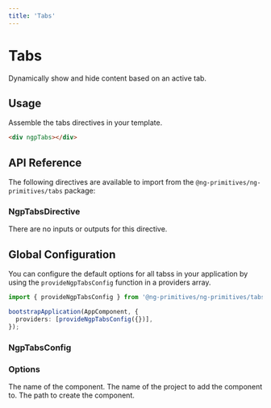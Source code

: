 ```yaml
---
title: 'Tabs'
---
```


# Tabs

Dynamically show and hide content based on an active tab.

<docs-example name="tabs"></docs-example>

## Usage

Assemble the tabs directives in your template.

```html
<div ngpTabs></div>
```

## API Reference

The following directives are available to import from the `@ng-primitives/ng-primitives/tabs` package:

### NgpTabsDirective

There are no inputs or outputs for this directive.

## Global Configuration

You can configure the default options for all tabss in your application by using the `provideNgpTabsConfig` function in a providers array.

```ts
import { provideNgpTabsConfig } from '@ng-primitives/ng-primitives/tabs';

bootstrapApplication(AppComponent, {
  providers: [provideNgpTabsConfig({})],
});
```

### NgpTabsConfig

### Options

<ResponseField name="name" type="string">
  The name of the component.
</ResponseField>

<ResponseField name="project" type="string">
  The name of the project to add the component to.
</ResponseField>

<ResponseField name="path" type="string">
  The path to create the component.
</ResponseField>

